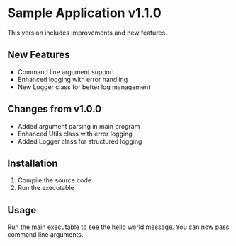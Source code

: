 # Sample Application v1.1.0

This version includes improvements and new features.

## New Features
- Command line argument support
- Enhanced logging with error handling
- New Logger class for better log management

## Changes from v1.0.0
- Added argument parsing in main program
- Enhanced Utils class with error logging
- Added Logger class for structured logging

## Installation
1. Compile the source code
2. Run the executable

## Usage
Run the main executable to see the hello world message.
You can now pass command line arguments.
